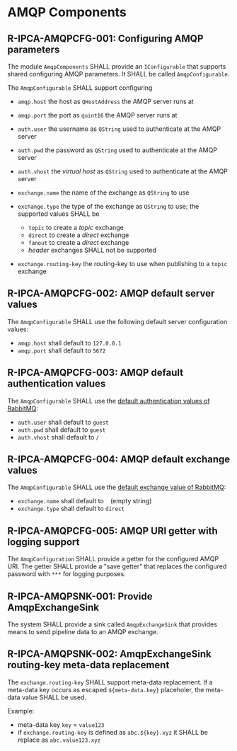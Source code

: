 # AMQP Components

## R-IPCA-AMQPCFG-001: Configuring AMQP parameters
The module `AmqpComponents` SHALL provide an `IConfigurable` that supports shared configuring AMQP parameters. It SHALL be called `AmqpConfigurable`.

The `AmqpConfigurable` SHALL support configuring

- `amqp.host`  the host as `QHostAddress` the AMQP server runs at
- `amqp.port`  the port as `quint16` the AMQP server runs at

- `auth.user`  the username as `QString` used to authenticate at the AMQP server
- `auth.pwd`  the password as `QString` used to authenticate at the AMQP server
- `auth.vhost`  the _virtual host_ as `QString` used to authenticate at the AMQP server

- `exchange.name` the name of the exchange as `QString` to use
- `exchange.type` the type of the exchange as `QString` to use; the supported values SHALL be
    - `topic` to create a _topic_ exchange
    - `direct` to create a _direct_ exchange
    - `fanout` to create a _direct_ exchange
    - _header_ exchanges SHALL not be supported

- `exchange.routing-key` the routing-key to use when publishing to a `topic` exchange

## R-IPCA-AMQPCFG-002: AMQP default server values
The `AmqpConfigurable` SHALL use the following default server configuration values:

- `amqp.host` shall default to `127.0.0.1`
- `amqp.port` shall default to `5672`

## R-IPCA-AMQPCFG-003: AMQP default authentication values
The `AmqpConfigurable` SHALL use the [default authentication values of RabbitMQ](https://www.rabbitmq.com/access-control.html#default-state):

- `auth.user` shall default to `guest`
- `auth.pwd` shall default to `guest`
- `auth.vhost` shall default to `/`

## R-IPCA-AMQPCFG-004: AMQP default exchange values
The `AmqpConfigurable` SHALL use the [default exchange value of RabbitMQ](https://www.rabbitmq.com/tutorials/amqp-concepts.html#exchange-default):

- `exchange.name` shall default to ` ` (empty string)
- `exchange.type` shall default to `direct`

## R-IPCA-AMQPCFG-005: AMQP URI getter with logging support
The `AmqpConfiguration` SHALL provide a getter for the configured AMQP URI. The getter SHALL provide a "save getter" that replaces the configured password with `***` for logging purposes.


## R-IPCA-AMQPSNK-001: Provide AmqpExchangeSink
The system SHALL provide a sink called `AmqpExchangeSink` that provides means to send pipeline data to an AMQP exchange.

## R-IPCA-AMQPSNK-002: AmqpExchangeSink routing-key meta-data replacement
The `exchange.routing-key` SHALL support meta-data replacement. If a meta-data key occurs as escaped `${meta-data.key}` placeholer, the meta-data value SHALL be used.

Example: 
- meta-data key `key` = `value123`
- if `exchange.routing-key` is defined as `abc.${key}.xyz` it SHALL be replace as `abc.value123.xyz`
